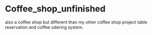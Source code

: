 # Coffee_shop_unfinished
also a coffee shop but different than my other coffee shop project
table reservation and coffee odering system.

